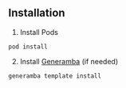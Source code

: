 ## Installation

1. Install Pods
```
pod install
```

2. Install [Generamba](https://github.com/strongself/Generamba) (if needed)
```
generamba template install
```
